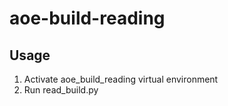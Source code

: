 # aoe-build-reading

## Usage

1. Activate aoe_build_reading virtual environment
2. Run read_build.py
